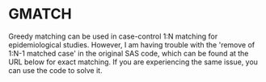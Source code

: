 # GMATCH
Greedy matching can be used in case-control 1:N matching for epidemiological studies. However, I am having trouble with the 'remove of 1:N-1 matched case' in the original SAS code, which can be found at the URL below for exact matching. If you are experiencing the same issue, you can use the code to solve it.
